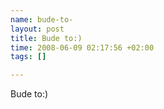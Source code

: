 ```yaml
--- 
name: bude-to-
layout: post
title: Bude to:)
time: 2008-06-09 02:17:56 +02:00
tags: []

---
```

Bude to:)
